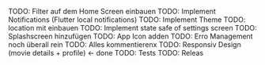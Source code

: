TODO: Filter auf dem Home Screen einbauen
TODO: Implement Notifications (Flutter local notifications)
TODO: Implement Theme
TODO: location mit einbauen
TODO: Implement state safe of settings screen
TODO: Splashscreen hinzufügen
TODO: App Icon adden
TODO: Erro Management noch überall rein
TODO: Alles kommentierenx
TODO: Responsiv Design (movie details + profile) <- done
TODO: Tests
TODO: Releas
